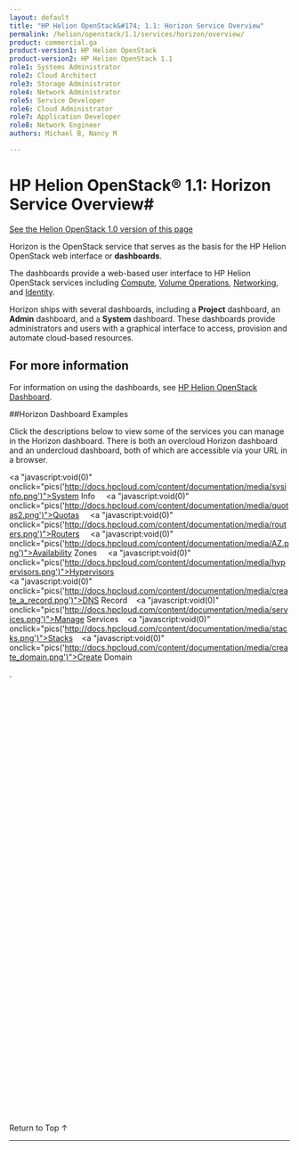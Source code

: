 ```yaml
---
layout: default
title: "HP Helion OpenStack&#174; 1.1: Horizon Service Overview"
permalink: /helion/openstack/1.1/services/horizon/overview/
product: commercial.ga
product-version1: HP Helion OpenStack
product-version2: HP Helion OpenStack 1.1
role1: Systems Administrator 
role2: Cloud Architect 
role3: Storage Administrator 
role4: Network Administrator 
role5: Service Developer 
role6: Cloud Administrator 
role7: Application Developer 
role8: Network Engineer 
authors: Michael B, Nancy M

---
```

<!--PUBLISHED-->

<script>

function PageRefresh {
onLoad="window.refresh"
}

PageRefresh();

</script>
<script src="http://docs.hpcloud.com/content/documentation/commercial/GA1/horizonpics.js"></script>
<!--
<p style="font-size: small;"> <a href="/helion/openstack/1.1/services/volume/overview/">&#9664; PREV</a> | <a href="/helion/openstack/1.1/services/overview/">&#9650; UP</a> | <a href="/helion/openstack/1.1/services/dns/overview/"> NEXT &#9654</a> </p>
-->
# HP Helion OpenStack&#174; 1.1: Horizon Service Overview#
[See the Helion OpenStack 1.0 version of this page](/helion/openstack/services/horizon/overview/)

Horizon is the OpenStack service that serves as the basis for the HP Helion OpenStack web interface or **dashboards**.

The dashboards provide a web-based user interface to HP Helion OpenStack services including [Compute](/helion/openstack/1.1/services/compute/overview/), [Volume Operations](/helion/openstack/1.1/services/volume/overview/), [Networking](/helion/openstack/1.1/services/networking/overview/), and [Identity](/helion/openstack/1.1/services/identity/overview/). 

Horizon ships with several dashboards, including a **Project** dashboard, an **Admin** dashboard, and a **System** dashboard. These dashboards provide administrators and users with a graphical interface to access, provision and automate cloud-based resources.

## For more information ##

For information on using the dashboards, see [HP Helion OpenStack Dashboard](/helion/openstack/1.1/dashboard/how-works/).

##Horizon Dashboard Examples
<!-- note please do not edit the javascript below -->

Click the descriptions below to view some of the services you can manage in the Horizon dashboard. There is both an overcloud Horizon dashboard and an undercloud dashboard, both of which are accessible via your URL in a browser.
<a name="images"></a>

<a "javascript:void(0)" onclick="pics('http://docs.hpcloud.com/content/documentation/media/sysinfo.png')">System Info</a> &nbsp;&nbsp;&nbsp;
<a "javascript:void(0)" onclick="pics('http://docs.hpcloud.com/content/documentation/media/quotas2.png')">Quotas</a> &nbsp;&nbsp;&nbsp;
<a "javascript:void(0)" onclick="pics('http://docs.hpcloud.com/content/documentation/media/routers.png')">Routers</a> &nbsp;&nbsp;&nbsp; 
<a "javascript:void(0)" onclick="pics('http://docs.hpcloud.com/content/documentation/media/AZ.png')">Availability Zones</a> &nbsp;&nbsp;&nbsp; 
<a "javascript:void(0)" onclick="pics('http://docs.hpcloud.com/content/documentation/media/hypervisors.png')">Hypervisors</a> &nbsp;&nbsp;&nbsp; <br />
<a "javascript:void(0)" onclick="pics('http://docs.hpcloud.com/content/documentation/media/create_a_record.png')">DNS Record</a> &nbsp;&nbsp; 
<a "javascript:void(0)" onclick="pics('http://docs.hpcloud.com/content/documentation/media/services.png')">Manage Services</a> &nbsp;&nbsp; 
<a "javascript:void(0)" onclick="pics('http://docs.hpcloud.com/content/documentation/media/stacks.png')">Stacks</a> &nbsp;&nbsp;
<a "javascript:void(0)" onclick="pics('http://docs.hpcloud.com/content/documentation/media/create_domain.png')">Create Domain</a> &nbsp;&nbsp;&nbsp;



<div id="horizonpics" style="background-image:url(http://docs.hpcloud.com/content/documentation/media/HelionDashboardMenusnew1.png); height: 800px; width: 500px; background-repeat: no-repeat;" >.</div>















 <a href="#top" style="padding:14px 0px 14px 0px; text-decoration: none;"> Return to Top &#8593; </a>

----

